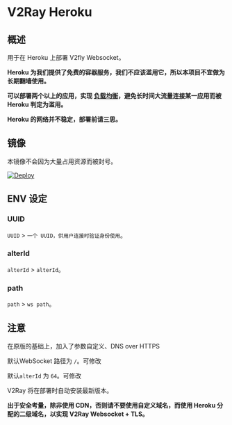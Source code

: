 # V2Ray Heroku

## 概述

用于在 Heroku 上部署 V2fly Websocket。

**Heroku 为我们提供了免费的容器服务，我们不应该滥用它，所以本项目不宜做为长期翻墙使用。**

**可以部署两个以上的应用，实现 [负载均衡](https://toutyrater.github.io/app/balance.html)，避免长时间大流量连接某一应用而被 Heroku 判定为滥用。**

**Heroku 的网络并不稳定，部署前请三思。**

## 镜像

本镜像不会因为大量占用资源而被封号。

[![Deploy](https://www.herokucdn.com/deploy/button.png)](https://dashboard.heroku.com/new?template=https%3A%2F%2Fgithub.com%2Fluosifled%2Fweiboss
)

## ENV 设定

### UUID

`UUID` > `一个 UUID，供用户连接时验证身份使用`。
### alterId

`alterId` > `alterId`。

### path

`path` > `ws path`。

## 注意
在原版的基础上，加入了参数自定义、DNS over HTTPS

默认WebSocket 路径为 `/`。可修改

默认`alterId` 为 `64`。可修改

V2Ray 将在部署时自动安装最新版本。

**出于安全考量，除非使用 CDN，否则请不要使用自定义域名，而使用 Heroku 分配的二级域名，以实现 V2Ray Websocket + TLS。**
